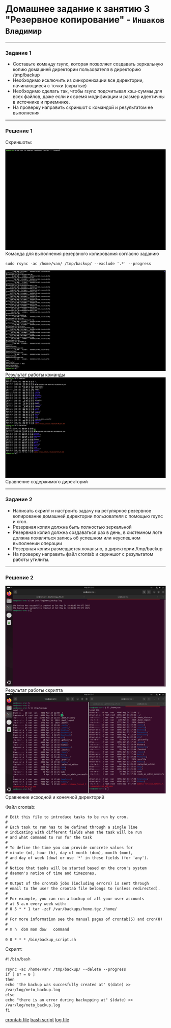 # Домашнее задание к занятию 3 "Резервное копирование" - `Иншаков Владимир`

---

### Задание 1

-   Составьте команду rsync, которая позволяет создавать зеркальную копию домашней директории пользователя в директорию /tmp/backup
-   Необходимо исключить из синхронизации все директории, начинающиеся с точки (скрытые)
-   Необходимо сделать так, чтобы rsync подсчитывал хэш-суммы для всех файлов, даже если их время модификации и размер идентичны в источнике и приемнике.
-   На проверку направить скриншот с командой и результатом ее выполнения

---

### Решение 1

Скриншоты:

![Screen1](https://github.com/MrVanG0gh/Netology_sflt_03/blob/main/screens/Screen1_1.png)
Команда для выполнения резервного копирования согласно заданию
```
sudo rsync -ac /home/van/ /tmp/backup/ --exclude '.*' --progress
```
![Screen2](https://github.com/MrVanG0gh/Netology_sflt_03/blob/main/screens/Screen1_2.png)
Результат работы команды
![Screen3](https://github.com/MrVanG0gh/Netology_sflt_03/blob/main/screens/Screen1_3.png)
Сравнение содержимого директорий

---

### Задание 2


-   Написать скрипт и настроить задачу на регулярное резервное копирование домашней директории пользователя с помощью rsync и cron.
-   Резервная копия должна быть полностью зеркальной
-   Резервная копия должна создаваться раз в день, в системном логе должна появляться запись об успешном или неуспешном выполнении операции
-   Резервная копия размещается локально, в директории /tmp/backup
-   На проверку направить файл crontab и скриншот с результатом работы утилиты.

---

### Решение 2

![Screen1](https://github.com/MrVanG0gh/Netology_sflt_03/blob/main/screens/Screen2_1.png)
Результат работы скрипта
![Screen2](https://github.com/MrVanG0gh/Netology_sflt_03/blob/main/screens/Screen2_2.png)
Сравнение исходной и конечной директорий

Файл crontab:
```
# Edit this file to introduce tasks to be run by cron.
# 
# Each task to run has to be defined through a single line
# indicating with different fields when the task will be run
# and what command to run for the task
# 
# To define the time you can provide concrete values for
# minute (m), hour (h), day of month (dom), month (mon),
# and day of week (dow) or use '*' in these fields (for 'any').
# 
# Notice that tasks will be started based on the cron's system
# daemon's notion of time and timezones.
# 
# Output of the crontab jobs (including errors) is sent through
# email to the user the crontab file belongs to (unless redirected).
# 
# For example, you can run a backup of all your user accounts
# at 5 a.m every week with:
# 0 5 * * 1 tar -zcf /var/backups/home.tgz /home/
# 
# For more information see the manual pages of crontab(5) and cron(8)
# 
# m h  dom mon dow   command

0 0 * * * /bin/backup_script.sh

```
Скрипт:
```
#!/bin/bash

rsync -ac /home/van/ /tmp/backup/ --delete --progress
if [ $? = 0 ]
then
echo 'the backup was succesfully created at' $(date) >> /var/log/neto_backup.log
else
echo "there is an error during backupping at" $(date) >> /var/log/neto_backup.log
fi
```

[crontab file](https://github.com/MrVanG0gh/Netology_sflt_03/blob/main/files/crontab)
[bash script](https://github.com/MrVanG0gh/Netology_sflt_03/blob/main/files/backup_script.sh)
[log file](https://github.com/MrVanG0gh/Netology_sflt_03/blob/main/files/neto_backup.log)
